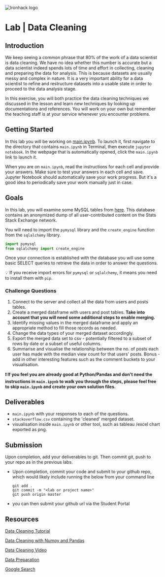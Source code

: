 ![Ironhack logo](https://i.imgur.com/1QgrNNw.png)

# Lab | Data Cleaning

## Introduction

We keep seeing a common phrase that 80% of the work of a data scientist is data cleaning. We have no idea whether this number is accurate but a data scientist indeed spends lots of time and effort in collecting, cleaning and preparing the data for analysis. This is because datasets are usually messy and complex in nature. It is a very important ability for a data scientist to refine and restructure datasets into a usable state in order to proceed to the data analysis stage.

In this exercise, you will both practice the data cleaning techniques we discussed in the lesson and learn new techniques by looking up documentations and references. You will work on your own but remember the teaching staff is at your service whenever you encounter problems.

## Getting Started


In this lab you will be working on [main.ipynb](your-code/main.ipynb). To launch it, first navigate to the directory that contains `main.ipynb` in Terminal, then execute `jupyter notebook`. In the webpage that is automatically opened, click the `main.ipynb` link to launch it.

When you are on `main.ipynb`, read the instructions for each cell and provide your answers. Make sure to test your answers in each cell and save. Jupyter Notebook should automatically save your work progress. But it's a good idea to periodically save your work manually just in case.

## Goals

In this lab, you will examine some MySQL tables from [here](https://relational.fit.cvut.cz/dataset/Stats). This database contains an anonymized dump of all user-contributed content on the Stats Stack Exchange network.

You will need to import the `pymysql` library and the `create_engine` function from the `sqlalchemy` library.

```python
import pymysql
from sqlalchemy import create_engine
```

Once your connection is established with the database you will use some basic SELECT queries to retrieve the data in order to answer the questions.

:bulb: If you receive import errors for `pymysql` or `sqlalchemy`, it means you need to install them with `pip`.

### Challenge Questions

1. Connect to the server and collect all the data from users and posts tables.
2. Create a merged dataframe with users and post tables. **Take into account that you will need some additional steps to enable merging.**
3. Identify missing values in the merged dataframe and apply an appropriate method to fill those records as needed.
4. Change the data types of your merged dataset accordingly. 
5. Export the merged data set to csv - potentially filtered to a subset of rows by date or a subset of useful columns. 
6. Summarise and visualise the relationship between the no. of posts each user has made with the median view count for that users' posts. Bonus - add in other interesting features such as the comment buckets to your visualisation. 


**:exclamation: If you feel you are already good at Python/Pandas and don't need the instructions in `main.ipynb` to walk you through the steps, please feel free to skip `main.ipynb` and create your own solution files.**

## Deliverables

- `main.ipynb` with your responses to each of the questions.
- `stackoverflow.csv` containing the 'cleaned' merged dataset.
- visualisation inside `main.ipynb` or other tool, such as tableau /excel chart exported as png.  

## Submission

Upon completion, add your deliverables to git. Then commit git, push to your repo as in the previous labs. 

- Upon completion, commit your code and submit to your github repo, which would likely include running the below from your command line

  ```
  git add .
  git commit -m "<lab or project name>"
  git push origin master
  ```
- you can then submit your github url via the Student Portal

## Resources

[Data Cleaning Tutorial](https://www.tutorialspoint.com/python/python_data_cleansing.html)

[Data Cleaning with Numpy and Pandas](https://realpython.com/python-data-cleaning-numpy-pandas/#python-data-cleaning-recap-and-resources)

[Data Cleaning Video](https://www.youtube.com/watch?v=ZOX18HfLHGQ)

[Data Preparation](https://www.kdnuggets.com/2017/06/7-steps-mastering-data-preparation-python.html)

[Google Search](https://www.google.es/search?q=how+to+clean+data+with+python)
